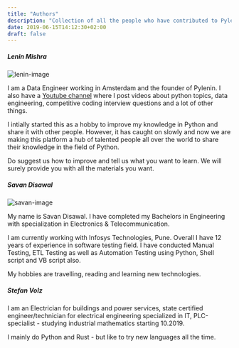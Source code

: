 ```yaml
---
title: "Authors"
description: "Collection of all the people who have contributed to Pylenin"
date: 2019-06-15T14:12:30+02:00
draft: false
---
```


##### Lenin Mishra

![lenin-image](/img/authors/Lenin-Mishra/avatar.jpg)

I am a Data Engineer working in Amsterdam and the founder of Pylenin. I also have a [Youtube channel](https://www.youtube.com/pylenin) where I post videos about python topics, data engineering, competitive coding interview questions and a lot of other things. 

I intially started this as a hobby to improve my knowledge in Python and share it with other people. However, it has caught on slowly and now we are making this platform a hub of talented people all over the world to share their knowledge in the field of Python. 

Do suggest us how to improve and tell us what you want to learn. We will surely provide you with all the materials you want.

##### Savan Disawal

![savan-image](/img/authors/Savan-Disawal/SavanDisawal.jpg)

My name is Savan Disawal. I have completed my Bachelors in Engineering with specialization in Electronics & Telecommunication. 

I am currently working with Infosys Technologies, Pune. Overall I have 12 years of experience in software testing field. I have conducted Manual Testing, ETL Testing as well as Automation Testing using Python, Shell script and VB script also. 

My hobbies are travelling, reading and learning new technologies.

##### Stefan Volz

I am an Electrician for buildings and power services, state certified engineer/technician for electrical engineering specialized in IT, PLC-specialist - studying industrial mathematics starting 10.2019. 

I mainly do Python and Rust - but like to try new languages all the time.
